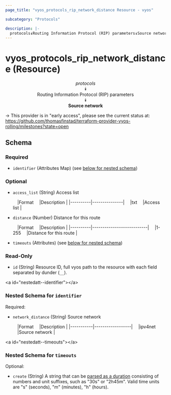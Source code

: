 ```yaml
---
page_title: "vyos_protocols_rip_network_distance Resource - vyos"

subcategory: "Protocols"

description: |- 
  protocols⯯Routing Information Protocol (RIP) parameters⯯Source network
---
```


# vyos_protocols_rip_network_distance (Resource)
<center>

*protocols*  
⯯  
Routing Information Protocol (RIP) parameters  
⯯  
**Source network**


</center>

-> This provider is in "early access", please see the current status at: https://github.com/thomasfinstad/terraform-provider-vyos-rolling/milestones?state=open

## Schema

### Required

- `identifier` (Attributes Map) (see [below for nested schema](#nestedatt--identifier))

### Optional

- `access_list` (String) Access list

    &emsp;|Format  &emsp;|Description  |
    |----------|---------------|
    &emsp;|txt     &emsp;|Access list  |
- `distance` (Number) Distance for this route

    &emsp;|Format  &emsp;|Description              |
    |----------|---------------------------|
    &emsp;|1-255   &emsp;|Distance for this route  |
- `timeouts` (Attributes) (see [below for nested schema](#nestedatt--timeouts))

### Read-Only

- `id` (String) Resource ID, full vyos path to the resource with each field separated by dunder (`__`).

&lt;a id=&#34;nestedatt--identifier&#34;&gt;&lt;/a&gt;
### Nested Schema for `identifier`

Required:

- `network_distance` (String) Source network

    &emsp;|Format   &emsp;|Description     |
    |-----------|------------------|
    &emsp;|ipv4net  &emsp;|Source network  |


&lt;a id=&#34;nestedatt--timeouts&#34;&gt;&lt;/a&gt;
### Nested Schema for `timeouts`

Optional:

- `create` (String) A string that can be [parsed as a duration](https://pkg.go.dev/time#ParseDuration) consisting of numbers and unit suffixes, such as &#34;30s&#34; or &#34;2h45m&#34;. Valid time units are &#34;s&#34; (seconds), &#34;m&#34; (minutes), &#34;h&#34; (hours).  
